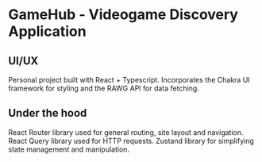 # GameHub - Videogame Discovery Application

## UI/UX

Personal project built with React + Typescript.
Incorporates the Chakra UI framework for styling and the RAWG API for data fetching.

## Under the hood

React Router library used for general routing, site layout and navigation.
React Query library used for HTTP requests.
Zustand library for simplifying state management and manipulation.
